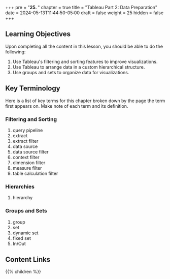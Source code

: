 +++
pre = "<b>25. </b>"
chapter = true
title = "Tableau Part 2: Data Preparation"
date = 2024-05-13T11:44:50-05:00
draft = false
weight = 25
hidden = false 
+++

## Learning Objectives 

Upon completing all the content in this lesson, you should be able to do the following:

1. Use Tableau's filtering and sorting features to improve visualizations.
1. Use Tableau to arrange data in a custom hierarchical structure.
1. Use groups and sets to organize data for visualizations.

## Key Terminology

Here is a list of key terms for this chapter broken down by the page the term first appears on. Make note of each term and its definition.

### Filtering and Sorting

1. query pipeline
1. extract
1. extract filter
1. data source
1. data source filter
1. context filter
1. dimension filter
1. measure filter
1. table calculation filter

### Hierarchies

1. hierarchy

### Groups and Sets

1. group
1. set
1. dynamic set
1. fixed set
1. In/Out

## Content Links

{{% children %}}
